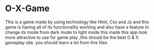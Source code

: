 # O-X-Game
This is a game made by using technology like Html, Css and Js and this game is having all of its functionality working and also have a feature to change its mode from dark mode to light mode this made this app look more attractive to use for game play ,this should be the best O &amp; X gameplay site. you should learn a lot from this files
